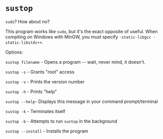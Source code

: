 # `sustop`
`sudo`? How about no?

This program works like `sudo`, but it's the exact opposite of useful.
When compiling on Windows with MinGW, you must specify `-static-libgcc -static-libstdc++`.

Options:

`sustop filename` - Opens a program -- wait, never mind, it doesn't.

`sustop -s` - Grants "root" access

`sustop -v` - Prints the version number

`sustop -h` - Prints "help"

`sustop --help`- Displays this message in your command prompt/terminal

`sustop -k` - Terminates itself

`sustop -b` - Attempts to run `sustop` in the background

`sustop --install` - Installs the program
